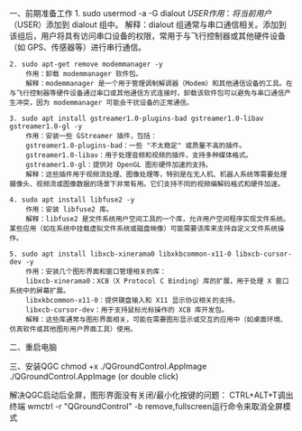 一、前期准备工作
	1. sudo usermod -a -G dialout $USER
		作用：将当前用户（$USER）添加到 dialout 组中。
		解释：dialout 组通常与串口通信相关。添加到该组后，用户将具有访问串口设备的权限，常用于与飞行控制器或其他硬件设备（如 GPS、传感器等）进行串行通信。

	2. sudo apt-get remove modemmanager -y
		作用：卸载 modemmanager 软件包。
		解释：modemmanager 是一个用于管理调制解调器（Modem）和其他通信设备的工具。在与飞行控制器等硬件设备通过串口或其他通信方式连接时，卸载该软件包可以避免与串口通信产生冲突，因为 modemmanager 可能会干扰设备的正常通信。

	3. sudo apt install gstreamer1.0-plugins-bad gstreamer1.0-libav gstreamer1.0-gl -y
		作用：安装一些 GStreamer 插件，包括：
		gstreamer1.0-plugins-bad：一些 "不太稳定" 或质量不高的插件。
		gstreamer1.0-libav：用于处理音频和视频的插件，支持多种媒体格式。
		gstreamer1.0-gl：提供对 OpenGL 图形硬件加速的支持。
		解释：这些插件用于视频流处理、图像处理等，特别是在无人机、机器人系统等需要处理摄像头、视频流或图像数据的场景下非常有用。它们支持不同的视频编解码格式和硬件加速。

	4. sudo apt install libfuse2 -y
		作用：安装 libfuse2 库。
		解释：libfuse2 是文件系统用户空间工具的一个库，允许用户空间程序实现文件系统。某些应用（如在系统中挂载虚拟文件系统或磁盘映像）可能需要该库来支持自定义文件系统操作。

	5. sudo apt install libxcb-xinerama0 libxkbcommon-x11-0 libxcb-cursor-dev -y
		作用：安装几个图形界面和窗口管理相关的库：
		libxcb-xinerama0：XCB（X Protocol C Binding）库的扩展，用于处理 X 窗口系统中的屏幕扩展。
		libxkbcommon-x11-0：提供键盘输入和 X11 显示协议相关的支持。
		libxcb-cursor-dev：用于支持鼠标光标操作的 XCB 库开发包。
		解释：这些库通常与图形界面相关，可能在需要图形显示或交互的应用中（如桌面环境、仿真软件或其他图形用户界面工具）使用。

二、重启电脑

三、安装QGC
	chmod +x ./QGroundControl.AppImage
	./QGroundControl.AppImage  (or double click)




解决QGC启动后全屏，图形界面没有关闭/最小化按键的问题：
	CTRL+ALT+T调出终端
	wmctrl -r "QGroundControl" -b remove,fullscreen运行命令来取消全屏模式

